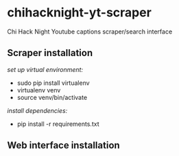 # chihacknight-yt-scraper

Chi Hack Night Youtube captions scraper/search interface

## Scraper installation

*set up virtual environment:*

* sudo pip install virtualenv
* virtualenv venv
* source venv/bin/activate

*install dependencies:*

* pip install -r requirements.txt

## Web interface installation

